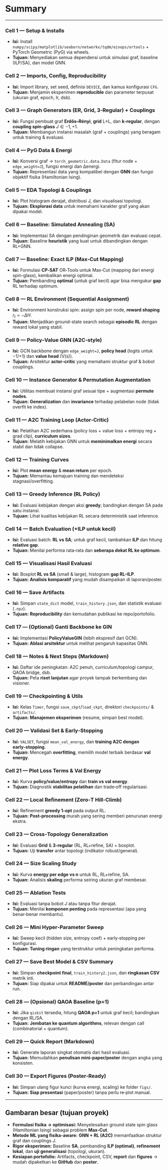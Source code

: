 # Summary
---

### Cell 1 — Setup & Installs

* **Isi:** Install `numpy/scipy/matplotlib/seaborn/networkx/tqdm/einops/ortools` + PyTorch Geometric (PyG) via wheels.
* **Tujuan:** Menyediakan semua dependensi untuk simulasi graf, baseline (ILP/SA), dan model GNN.

### Cell 2 — Imports, Config, Reproducibility

* **Isi:** Import library, set seed, definisi `DEVICE`, dan kamus konfigurasi `CFG`.
* **Tujuan:** Menjamin eksperimen **reproducible** dan parameter terpusat (ukuran graf, epoch, lr, dsb).

### Cell 3 — Graph Generators (ER, Grid, 3‑Regular) + Couplings

* **Isi:** Fungsi pembuat graf **Erdős–Rényi**, **grid** L×L, dan **k‑regular**, dengan **coupling spin-glass** $J∈{−1,+1}$.
* **Tujuan:** Membangun instansi masalah (graf + couplings) yang beragam untuk training & evaluasi.

### Cell 4 — PyG Data & Energi

* **Isi:** Konversi graf → `torch_geometric.data.Data` (fitur node + `edge_weight=J`), fungsi energi dan Δenergi.
* **Tujuan:** Representasi data yang kompatibel dengan **GNN** dan fungsi objektif fisika (Hamiltonian Ising).

### Cell 5 — EDA Topologi & Couplings

* **Isi:** Plot histogram derajat, distribusi J, dan visualisasi topologi.
* **Tujuan:** **Eksplorasi data** untuk memahami karakter graf yang akan dipakai model.

### Cell 6 — Baseline: Simulated Annealing (SA)

* **Isi:** Implementasi SA dengan pendinginan geometrik dan evaluasi cepat.
* **Tujuan:** Baseline **heuristik** yang kuat untuk dibandingkan dengan RL+GNN.

### Cell 7 — Baseline: Exact ILP (Max‑Cut Mapping)

* **Isi:** Formulasi **CP‑SAT** OR‑Tools untuk Max‑Cut (mapping dari energi spin-glass), kembalikan energi optimal.
* **Tujuan:** Pembanding **optimal** (untuk graf kecil) agar bisa mengukur **gap** RL terhadap optimum.

### Cell 8 — RL Environment (Sequential Assignment)

* **Isi:** Environment konstruksi spin: assign spin per node, **reward shaping** $r_t = −ΔH$.
* **Tujuan:** Menjadikan ground-state search sebagai **episodic RL** dengan reward lokal yang stabil.

### Cell 9 — Policy‑Value GNN (A2C‑style)

* **Isi:** GCN backbone dengan `edge_weight=J`, **policy head** (logits untuk −1/+1) dan **value head** (V(s)).
* **Tujuan:** Arsitektur **actor‑critic** yang memahami struktur graf & bobot couplings.

### Cell 10 — Instance Generator & Permutation Augmentation

* **Isi:** Utilitas membuat instansi graf sesuai tipe + augmentasi **permute nodes**.
* **Tujuan:** **Generalization** dan **invariance** terhadap pelabelan node (tidak overfit ke index).

### Cell 11 — A2C Training Loop (Actor‑Critic)

* **Isi:** Pelatihan A2C sederhana (policy loss + value loss + entropy reg + grad clip), **curriculum sizes**.
* **Tujuan:** Melatih kebijakan GNN untuk **meminimalkan energi** secara stabil dan tidak collapse.

### Cell 12 — Training Curves

* **Isi:** Plot **mean energy** & **mean return** per epoch.
* **Tujuan:** Memantau kemajuan training dan mendeteksi stagnasi/overfitting.

### Cell 13 — Greedy Inference (RL Policy)

* **Isi:** Evaluasi kebijakan dengan aksi **greedy**; bandingkan dengan SA pada satu instansi.
* **Tujuan:** Lihat kualitas kebijakan RL secara deterministik saat inference.

### Cell 14 — Batch Evaluation (+ILP untuk kecil)

* **Isi:** Evaluasi batch: **RL vs SA**; untuk graf kecil, tambahkan **ILP** dan hitung **relative gap**.
* **Tujuan:** Menilai performa rata‑rata dan **seberapa dekat RL ke optimum**.

### Cell 15 — Visualisasi Hasil Evaluasi

* **Isi:** Boxplot **RL vs SA** (small & large), histogram **gap RL–ILP**.
* **Tujuan:** **Analisis komparatif** yang mudah disampaikan di laporan/poster.

### Cell 16 — Save Artifacts

* **Isi:** Simpan `state_dict` model, `train_history.json`, dan statistik evaluasi (`.npz`).
* **Tujuan:** **Reproducibility** dan kemudahan publikasi ke repo/portofolio.

### Cell 17 — (Optional) Ganti Backbone ke GIN

* **Isi:** Implementasi **PolicyValueGIN** (lebih ekspresif dari GCN).
* **Tujuan:** **Ablasi arsitektur** untuk melihat pengaruh kapasitas GNN.

### Cell 18 — Notes & Next Steps (Markdown)

* **Isi:** Daftar ide peningkatan: A2C penuh, curriculum/topologi campur, QAOA bridge, dsb.
* **Tujuan:** Peta **riset lanjutan** agar proyek tampak berkembang dan visioner.

### Cell 19 — Checkpointing & Utils

* **Isi:** Kelas `Timer`, fungsi `save_ckpt`/`load_ckpt`, direktori `checkpoints/` & `artifacts/`.
* **Tujuan:** **Manajemen eksperimen** (resume, simpan best model).

### Cell 20 — Validasi Set & Early‑Stopping

* **Isi:** `VALSET`, fungsi `mean_val_energy`, dan **training A2C dengan early‑stopping**.
* **Tujuan:** Mencegah **overfitting**, memilih model terbaik berdasar **val energy**.

### Cell 21 — Plot Loss Terms & Val Energy

* **Isi:** Kurva **policy/value/entropy** dan **train vs val energy**.
* **Tujuan:** Diagnostik **stabilitas pelatihan** dan trade‑off regularisasi.

### Cell 22 — Local Refinement (Zero‑T Hill‑Climb)

* **Isi:** Refinement **greedy 1‑opt** pada output RL.
* **Tujuan:** **Post‑processing** murah yang sering memberi penurunan energi ekstra.

### Cell 23 — Cross‑Topology Generalization

* **Isi:** Evaluasi **Grid** & **3‑regular** (RL, RL+refine, SA) + boxplot.
* **Tujuan:** Uji **transfer** antar topologi (indikator robust/general).

### Cell 24 — Size Scaling Study

* **Isi:** Kurva **energy per edge vs n** untuk RL, RL+refine, SA.
* **Tujuan:** Analisis **skaling** performa seiring ukuran graf membesar.

### Cell 25 — Ablation Tests

* **Isi:** Evaluasi tanpa bobot $J$ atau tanpa fitur derajat.
* **Tujuan:** Menilai **komponen penting** pada representasi (apa yang benar‑benar membantu).

### Cell 26 — Mini Hyper‑Parameter Sweep

* **Isi:** Sweep kecil (hidden size, entropy coef) + early‑stopping per konfigurasi.
* **Tujuan:** **Tuning ringan** yang terstruktur untuk peningkatan performa.

### Cell 27 — Save Best Model & CSV Summary

* **Isi:** Simpan **checkpoint final**, `train_history2.json`, dan **ringkasan CSV** metrik inti.
* **Tujuan:** Siap dipakai untuk **README/poster** dan perbandingan antar run.

### Cell 28 — (Opsional) QAOA Baseline (p=1)

* **Isi:** Jika `qiskit` tersedia, hitung **QAOA p=1** untuk graf kecil; bandingkan dengan RL/SA.
* **Tujuan:** **Jembatan ke quantum algorithms**, relevan dengan call (combinatorial + quantum).

### Cell 29 — Quick Report (Markdown)

* **Isi:** Generate laporan singkat otomatis dari hasil evaluasi.
* **Tujuan:** Memudahkan **penulisan mini‑paper/poster** dengan angka yang konsisten.

### Cell 30 — Export Figures (Poster‑Ready)

* **Isi:** Simpan ulang figur kunci (kurva energi, scaling) ke folder `figs/`.
* **Tujuan:** **Siap presentasi** (paper/poster) tanpa perlu re‑plot manual.

---

## Gambaran besar (tujuan proyek)

* **Formulasi fisika → optimisasi:** Menyelesaikan ground state spin glass (Hamiltonian Ising) sebagai problem **Max‑Cut**.
* **Metode ML yang fisika-aware:** **GNN + RL (A2C)** memanfaatkan struktur graf dan couplings $J$.
* **Rigor eksperimen:** Baseline **SA**, pembanding **ILP (optimal)**, **refinement lokal**, dan **uji generalisasi** (topologi, ukuran).
* **Kesiapan portofolio:** Artifacts, checkpoint, CSV, **report** dan **figures** → mudah dipaketkan ke **GitHub** dan **poster**.
